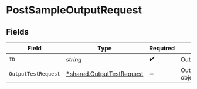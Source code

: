 # PostSampleOutputRequest


## Fields

| Field                                                                 | Type                                                                  | Required                                                              | Description                                                           |
| --------------------------------------------------------------------- | --------------------------------------------------------------------- | --------------------------------------------------------------------- | --------------------------------------------------------------------- |
| `ID`                                                                  | *string*                                                              | :heavy_check_mark:                                                    | Output Id                                                             |
| `OutputTestRequest`                                                   | [*shared.OutputTestRequest](../../models/shared/outputtestrequest.md) | :heavy_minus_sign:                                                    | OutputTestRequest object                                              |